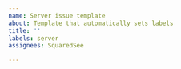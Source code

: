 ```yaml
---
name: Server issue template
about: Template that automatically sets labels
title: ''
labels: server
assignees: SquaredSee

---
```



